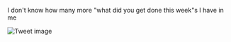 I don't know how many more "what did you get done this week"s I have in me


![Tweet image](/asset/crosspoast/Gp9DqHYawAUZ1dd.jpg)

